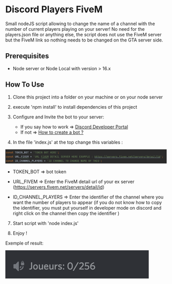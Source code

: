 # Discord Players FiveM

Small nodeJS script allowing to change the name of a channel with the number of current players playing on your server!
No need for the players.json file or anything else, the script does not use the FiveM server but the FiveM link so nothing needs to be changed on the GTA server side.

## Prerequisites

- Node server or Node Local with version > 16.x

## How To Use

1. Clone this project into a folder on your machine or on your node server


2. execute 'npm install' to install dependencies of this project


3. Configure and Invite the bot to your server:
    - If you say how to work => [Discord Developer Portal](https://discord.com/developers/applications)
    - If not
      => [How to create a bot ?](https://github.com/reactiflux/discord-irc/wiki/Creating-a-discord-bot-&-getting-a-token)


4. In the file 'index.js' at the top change this variables :

![Varaible](./img/variables.png)

- TOKEN_BOT => bot token

- URL_FIVEM => Enter the FiveM detail url of your ex server (https://servers.fivem.net/servers/detail/id)

- ID_CHANNEL_PLAYERS => Enter the identifier of the channel where you want the number of players to appear (if you do
  not know how to copy the identifier, you must put yourself in developer mode on discord and right click on the channel
  then copy the identifier )


7. Start script with 'node index.js'


8. Enjoy !

Exemple of result:

![Varaible](./img/players.png)
